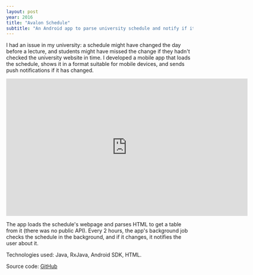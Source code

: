 ```yaml
---
layout: post
year: 2016
title: "Avalon Schedule"
subtitle: "An Android app to parse university schedule and notify if it changes"
---
```


I had an issue in my university: a schedule might have changed the day before a lecture, and students might have missed the change if they hadn't checked the university website in time. I developed a mobile app that loads the schedule, shows it in a format suitable for mobile devices, and sends push notifications if it has changed.

<iframe width="650" height="370" src="https://www.youtube.com/embed/N8YupgQnMzE" frameborder="0" allow="accelerometer; autoplay; clipboard-write; encrypted-media; gyroscope; picture-in-picture" allowfullscreen></iframe>

The app loads the schedule's webpage and parses HTML to get a table from it (there was no public API). Every 2 hours, the app's background job checks the schedule in the background, and if it changes, it notifies the user about it.

Technologies used: Java, RxJava, Android SDK, HTML.
 
Source code: [GitHub](https://github.com/binary-machinery/AvalonSchedule)